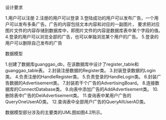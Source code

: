 设计要求

1.用户可以注册
2.注册的用户可以登录
3.登陆成功的用户可以发布广告，一个用户可以发布多条广告。广告的内容包括文本内容和对应的一副图片，
  要求把对应图片文件的内容存储到数据库中，即图片文件的内容是数据库表中某个字段的值。
4.登录的用户可以浏览全部的广告，也可以单独浏览某个用户的广告。
5.登录的用户可以删除自己发布的广告

数据模型

1.创建了数据库guanggao_db，在该数据库中设计了register_table和guanggao_table表。
2.封装注册数据的Register类。
3.封装登录数据的Login类。
4.负责注册的HandleRegister类。
5.负责登录的HandleLogin类。
6.封装广告数据的Advertisement类。
7.封装若干个广告的AdvertisingBoard。
8.连接数据库的ConnectDatabase类。
9.向表中添加广告的AddAdvertisement类。
10.删除表中广告的DelAdvertisement类。
11.查询表中某用户广告的QueryOneUserAD类。
12.查询表中全部用户广告的QueryAllUserAD类。

数据模型部分涉及的主要类的UML图如图4.2所示。

